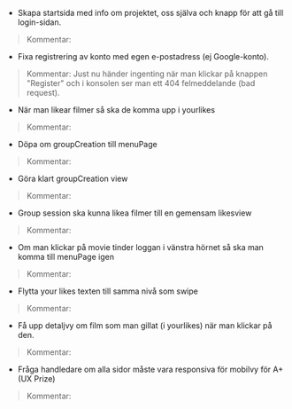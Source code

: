- Skapa startsida med info om projektet, oss själva och knapp för att gå till login-sidan.
> Kommentar:
- Fixa registrering av konto med egen e-postadress (ej Google-konto).
> Kommentar: Just nu händer ingenting när man klickar på knappen "Register" och i konsolen ser man ett 404 felmeddelande (bad request).
- När man likear filmer så ska de komma upp i yourlikes
> Kommentar:
- Döpa om groupCreation till menuPage
> Kommentar:
- Göra klart groupCreation view
> Kommentar:
- Group session ska kunna likea filmer till en gemensam likesview
> Kommentar:
- Om man klickar på movie tinder loggan i vänstra hörnet så ska man komma till menuPage igen
> Kommentar:
- Flytta your likes texten till  samma nivå som swipe
> Kommentar:
- Få upp detaljvy om film som man gillat (i yourlikes) när man klickar på den.
> Kommentar:
- Fråga handledare om alla sidor måste vara responsiva för mobilvy för A+ (UX Prize)
> Kommentar:
